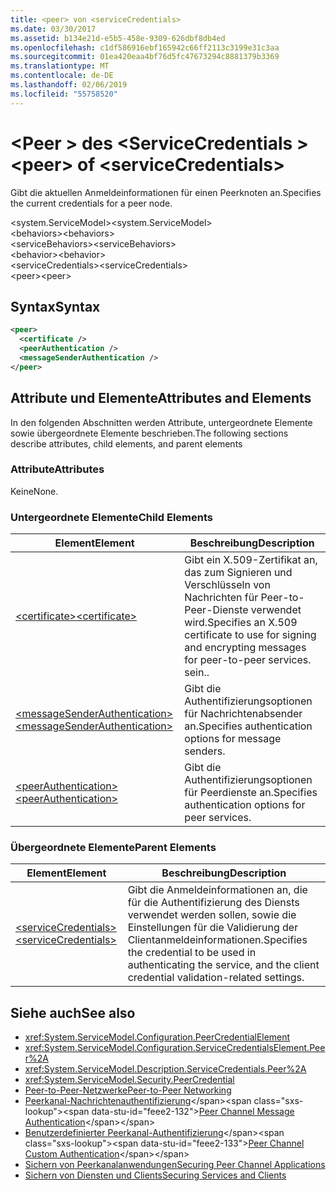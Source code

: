 ```yaml
---
title: <peer> von <serviceCredentials>
ms.date: 03/30/2017
ms.assetid: b134e21d-e5b5-458e-9309-626dbf8db4ed
ms.openlocfilehash: c1df586916ebf165942c66ff2113c3199e31c3aa
ms.sourcegitcommit: 01ea420eaa4bf76d5fc47673294c8881379b3369
ms.translationtype: MT
ms.contentlocale: de-DE
ms.lasthandoff: 02/06/2019
ms.locfileid: "55758520"
---
```

# <a name="peer-of-servicecredentials"></a><span data-ttu-id="feee2-102">\<Peer > des \<ServiceCredentials ></span><span class="sxs-lookup"><span data-stu-id="feee2-102">\<peer> of \<serviceCredentials></span></span>
<span data-ttu-id="feee2-103">Gibt die aktuellen Anmeldeinformationen für einen Peerknoten an.</span><span class="sxs-lookup"><span data-stu-id="feee2-103">Specifies the current credentials for a peer node.</span></span>  
  
 <span data-ttu-id="feee2-104">\<system.ServiceModel></span><span class="sxs-lookup"><span data-stu-id="feee2-104">\<system.ServiceModel></span></span>  
<span data-ttu-id="feee2-105">\<behaviors></span><span class="sxs-lookup"><span data-stu-id="feee2-105">\<behaviors></span></span>  
<span data-ttu-id="feee2-106">\<serviceBehaviors></span><span class="sxs-lookup"><span data-stu-id="feee2-106">\<serviceBehaviors></span></span>  
<span data-ttu-id="feee2-107">\<behavior></span><span class="sxs-lookup"><span data-stu-id="feee2-107">\<behavior></span></span>  
<span data-ttu-id="feee2-108">\<serviceCredentials></span><span class="sxs-lookup"><span data-stu-id="feee2-108">\<serviceCredentials></span></span>  
<span data-ttu-id="feee2-109">\<peer></span><span class="sxs-lookup"><span data-stu-id="feee2-109">\<peer></span></span>  
  
## <a name="syntax"></a><span data-ttu-id="feee2-110">Syntax</span><span class="sxs-lookup"><span data-stu-id="feee2-110">Syntax</span></span>  
  
```xml  
<peer>
  <certificate />
  <peerAuthentication />
  <messageSenderAuthentication />
</peer>
```  
  
## <a name="attributes-and-elements"></a><span data-ttu-id="feee2-111">Attribute und Elemente</span><span class="sxs-lookup"><span data-stu-id="feee2-111">Attributes and Elements</span></span>  
 <span data-ttu-id="feee2-112">In den folgenden Abschnitten werden Attribute, untergeordnete Elemente sowie übergeordnete Elemente beschrieben.</span><span class="sxs-lookup"><span data-stu-id="feee2-112">The following sections describe attributes, child elements, and parent elements</span></span>  
  
### <a name="attributes"></a><span data-ttu-id="feee2-113">Attribute</span><span class="sxs-lookup"><span data-stu-id="feee2-113">Attributes</span></span>  
 <span data-ttu-id="feee2-114">Keine</span><span class="sxs-lookup"><span data-stu-id="feee2-114">None.</span></span>  
  
### <a name="child-elements"></a><span data-ttu-id="feee2-115">Untergeordnete Elemente</span><span class="sxs-lookup"><span data-stu-id="feee2-115">Child Elements</span></span>  
  
|<span data-ttu-id="feee2-116">Element</span><span class="sxs-lookup"><span data-stu-id="feee2-116">Element</span></span>|<span data-ttu-id="feee2-117">Beschreibung</span><span class="sxs-lookup"><span data-stu-id="feee2-117">Description</span></span>|  
|-------------|-----------------|  
|[<span data-ttu-id="feee2-118">\<certificate></span><span class="sxs-lookup"><span data-stu-id="feee2-118">\<certificate></span></span>](../../../../../docs/framework/configure-apps/file-schema/wcf/certificate-of-peer.md)|<span data-ttu-id="feee2-119">Gibt ein X.509-Zertifikat an, das zum Signieren und Verschlüsseln von Nachrichten für Peer-to-Peer-Dienste verwendet wird.</span><span class="sxs-lookup"><span data-stu-id="feee2-119">Specifies an X.509 certificate to use for signing and encrypting messages for peer-to-peer services.</span></span> <span data-ttu-id="feee2-120">sein.</span><span class="sxs-lookup"><span data-stu-id="feee2-120">.</span></span>|  
|[<span data-ttu-id="feee2-121">\<messageSenderAuthentication></span><span class="sxs-lookup"><span data-stu-id="feee2-121">\<messageSenderAuthentication></span></span>](../../../../../docs/framework/configure-apps/file-schema/wcf/messagesenderauthentication.md)|<span data-ttu-id="feee2-122">Gibt die Authentifizierungsoptionen für Nachrichtenabsender an.</span><span class="sxs-lookup"><span data-stu-id="feee2-122">Specifies authentication options for message senders.</span></span>|  
|[<span data-ttu-id="feee2-123">\<peerAuthentication></span><span class="sxs-lookup"><span data-stu-id="feee2-123">\<peerAuthentication></span></span>](../../../../../docs/framework/configure-apps/file-schema/wcf/peerauthentication.md)|<span data-ttu-id="feee2-124">Gibt die Authentifizierungsoptionen für Peerdienste an.</span><span class="sxs-lookup"><span data-stu-id="feee2-124">Specifies authentication options for peer services.</span></span>|  
  
### <a name="parent-elements"></a><span data-ttu-id="feee2-125">Übergeordnete Elemente</span><span class="sxs-lookup"><span data-stu-id="feee2-125">Parent Elements</span></span>  
  
|<span data-ttu-id="feee2-126">Element</span><span class="sxs-lookup"><span data-stu-id="feee2-126">Element</span></span>|<span data-ttu-id="feee2-127">Beschreibung</span><span class="sxs-lookup"><span data-stu-id="feee2-127">Description</span></span>|  
|-------------|-----------------|  
|[<span data-ttu-id="feee2-128">\<serviceCredentials></span><span class="sxs-lookup"><span data-stu-id="feee2-128">\<serviceCredentials></span></span>](../../../../../docs/framework/configure-apps/file-schema/wcf/servicecredentials.md)|<span data-ttu-id="feee2-129">Gibt die Anmeldeinformationen an, die für die Authentifizierung des Diensts verwendet werden sollen, sowie die Einstellungen für die Validierung der Clientanmeldeinformationen.</span><span class="sxs-lookup"><span data-stu-id="feee2-129">Specifies the credential to be used in authenticating the service, and the client credential validation-related settings.</span></span>|  
  
## <a name="see-also"></a><span data-ttu-id="feee2-130">Siehe auch</span><span class="sxs-lookup"><span data-stu-id="feee2-130">See also</span></span>
- <xref:System.ServiceModel.Configuration.PeerCredentialElement>
- <xref:System.ServiceModel.Configuration.ServiceCredentialsElement.Peer%2A>
- <xref:System.ServiceModel.Description.ServiceCredentials.Peer%2A>
- <xref:System.ServiceModel.Security.PeerCredential>
- [<span data-ttu-id="feee2-131">Peer-to-Peer-Netzwerke</span><span class="sxs-lookup"><span data-stu-id="feee2-131">Peer-to-Peer Networking</span></span>](../../../../../docs/framework/wcf/feature-details/peer-to-peer-networking.md)
- <span data-ttu-id="feee2-132">[Peerkanal-Nachrichtenauthentifizierung](https://docs.microsoft.com/previous-versions/dotnet/netframework-3.5/aa967730(v=vs.90))</span><span class="sxs-lookup"><span data-stu-id="feee2-132">[Peer Channel Message Authentication](https://docs.microsoft.com/previous-versions/dotnet/netframework-3.5/aa967730(v=vs.90))</span></span>
- <span data-ttu-id="feee2-133">[Benutzerdefinierter Peerkanal-Authentifizierung](https://docs.microsoft.com/previous-versions/dotnet/netframework-3.5/ms751447(v=vs.90))</span><span class="sxs-lookup"><span data-stu-id="feee2-133">[Peer Channel Custom Authentication](https://docs.microsoft.com/previous-versions/dotnet/netframework-3.5/ms751447(v=vs.90))</span></span>
- [<span data-ttu-id="feee2-134">Sichern von Peerkanalanwendungen</span><span class="sxs-lookup"><span data-stu-id="feee2-134">Securing Peer Channel Applications</span></span>](../../../../../docs/framework/wcf/feature-details/securing-peer-channel-applications.md)
- [<span data-ttu-id="feee2-135">Sichern von Diensten und Clients</span><span class="sxs-lookup"><span data-stu-id="feee2-135">Securing Services and Clients</span></span>](../../../../../docs/framework/wcf/feature-details/securing-services-and-clients.md)
